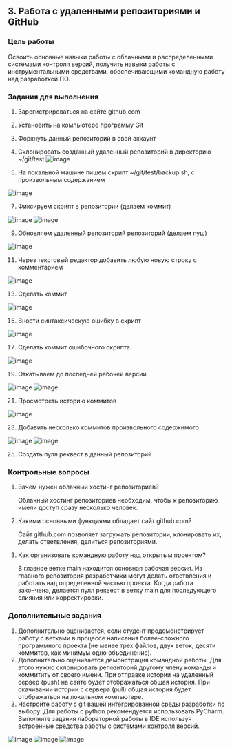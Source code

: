 <!----- Conversion time: 1.115 seconds.


Using this Markdown file:

1. Cut and paste this output into your source file.
2. See the notes and action items below regarding this conversion run.
3. Check the rendered output (headings, lists, code blocks, tables) for proper
   formatting and use a linkchecker before you publish this page.

Conversion notes:

* Docs to Markdown version 1.0β17
* Wed Sep 18 2019 01:01:48 GMT-0700 (PDT)
* Source doc: https://docs.google.com/open?id=1sIorEva0JHPGjUlZBihoiGIootksj8HqQUjW8Vota0c
----->
## 3. Работа с удаленными репозиториями и GitHub


### Цель работы

Освоить основные навыки работы с облачными и распределенными системами контроля версий, получить навыки работы с инструментальными средствами, обеспечивающими командную работу над разработкой ПО.


### Задания для выполнения



1. Зарегистрироваться на сайте github.com
2. Установить на компьютере программу Git
3. Форкнуть данный репозиторий в свой аккаунт
4. Склонировать созданный удаленный репозиторий в директорию ~/git/test
![image](https://user-images.githubusercontent.com/70855182/138612497-f2b8685e-5010-4b37-9f75-e97f3b6d1246.png)

5. На локальной машине пишем скрипт ~/git/test/backup.sh, с произвольным содержанием

![image](https://user-images.githubusercontent.com/70855182/138612744-b8508c1d-9ee7-4762-bf87-a7b557cde4ba.png)

7. Фиксируем скрипт в репозитории (делаем коммит)

![image](https://user-images.githubusercontent.com/70855182/138612942-d80c5df8-d770-4001-bfbc-e22f29ae11e0.png)
![image](https://user-images.githubusercontent.com/70855182/138612954-4d0a863c-9571-4fa0-8f98-ddae7f38bcec.png)

9. Обновляем удаленный репозиторий репозиторий (делаем пуш)

![image](https://user-images.githubusercontent.com/70855182/138613954-45340dc4-f976-4d4a-a394-534f6379ce8d.png)

11. Через текстовый редактор добавить любую новую строку с комментарием

![image](https://user-images.githubusercontent.com/70855182/138613960-b9dcd3fa-380f-47c1-b90e-e7bd248e66dc.png)

13. Сделать коммит

![image](https://user-images.githubusercontent.com/70855182/138613968-bb7db613-f6dc-4737-936b-2fd79369df76.png)

15. Вности синтаксическую ошибку в скрипт

![image](https://user-images.githubusercontent.com/70855182/138613977-04a1fdbe-235a-4c9c-a31f-49b1aeb8680c.png)

17. Сделать коммит ошибочного скрипта

![image](https://user-images.githubusercontent.com/70855182/138613986-bd193671-b1b9-48e8-bc76-da9dc4a87c98.png)

19. Откатываем до последней рабочей версии

![image](https://user-images.githubusercontent.com/70855182/138613992-d8765b57-edae-44c6-b35f-a99a885a79ab.png)
![image](https://user-images.githubusercontent.com/70855182/138614000-222ec396-945e-4597-94e9-2a3961b82a49.png)

21. Просмотреть историю коммитов

![image](https://user-images.githubusercontent.com/70855182/138614007-d0d41b1f-d0ae-4105-9c2b-68e47cf28113.png)


23. Добавить несколько коммитов произвольного содержимого

![image](https://user-images.githubusercontent.com/70855182/138614135-ed33fdee-45f7-4933-921f-0ed9a7ca53e5.png)
![image](https://user-images.githubusercontent.com/70855182/138614169-7f4a202a-53b0-4dd3-a06b-94da94f01643.png)

25. Создать пулл реквест в данный репозиторий


### Контрольные вопросы



1. Зачем нужен облачный хостинг репозиториев?

   Облачный хостинг репозиториев необходим, чтобы к репозиторию имели доступ сразу несколько человек.
2. Какими основными функциями обладает сайт github.com?

   Сайт github.com позволяет загружать репозитории, клонировать их, делать ответвления, делиться репозиториями.
3. Как организовать командную работу над открытым проектом?

   В главное ветке main находится основная рабочая версия. Из главного репозитория разработчики могут делать ответвления и работать над определенной частью проекта. Когда работа закончена, делается пулл реквест в ветку main для последующего слияния или корректировки. 


### Дополнительные задания



1. Дополнительно оценивается, если студент продемонстрирует работу с ветками в процессе написания более-сложного программного проекта (не менее трех файлов, двух веток, десяти коммитов, как минимум одно объединение).
2. Дополнительно оценивается демонстрация командной работы. Для этого нужно склонировать репозиторий другому члену команды и коммитить от своего имени. При отправке истории на удаленный сервер (push) на сайте будет отображаться общая история. При скачивании истории с сервера (pull) общая история будет отображаться на локальном компьютере.
3. Настройте работу с git вашей интегрированной среды разработки по выбору. Для работы с python рекомендуется использовать PyCharm. Выполните задания лабораторной работы в IDE используя встроенные средства работы с системами контроля версий.

![image](https://user-images.githubusercontent.com/70855182/138615145-8176c5b7-11a0-4a69-b46f-f0496140ba18.png)
![image](https://user-images.githubusercontent.com/70855182/138615177-f6eab261-57a3-4db4-8375-6525bec91682.png)
![image](https://user-images.githubusercontent.com/70855182/138615202-0b47c062-2e49-4de2-96e7-5ca7d0060949.png)

<!-- Docs to Markdown version 1.0β17 -->
